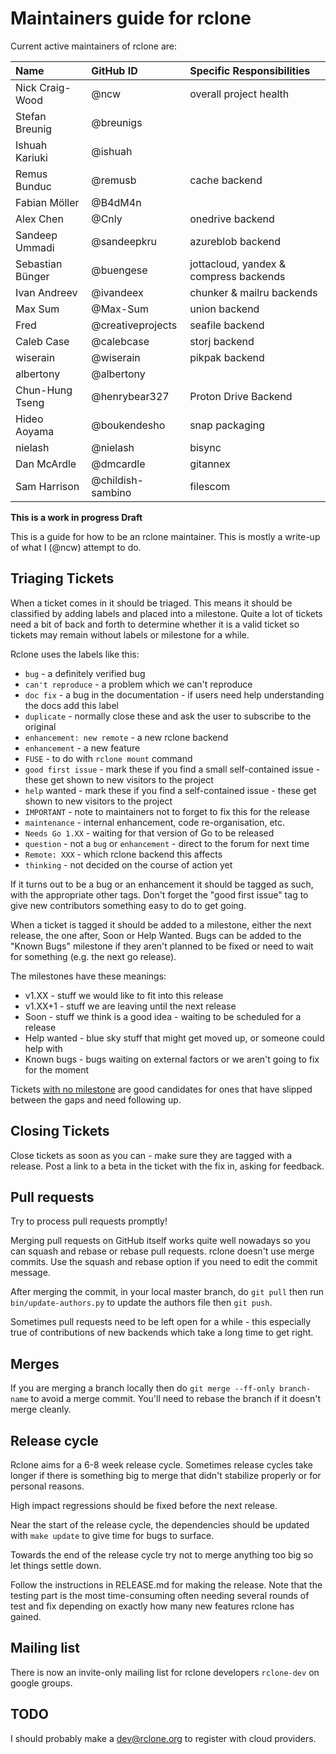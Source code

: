 # Maintainers guide for rclone #

Current active maintainers of rclone are:

| Name             | GitHub ID         | Specific Responsibilities    |
| :--------------- | :---------------- | :--------------------------  |
| Nick Craig-Wood  | @ncw              | overall project health       |
| Stefan Breunig   | @breunigs         |                              |
| Ishuah Kariuki   | @ishuah           |                              |
| Remus Bunduc     | @remusb           | cache backend                |
| Fabian Möller    | @B4dM4n           |                              |
| Alex Chen        | @Cnly             | onedrive backend             |
| Sandeep Ummadi   | @sandeepkru       | azureblob backend            |
| Sebastian Bünger | @buengese         | jottacloud, yandex & compress backends |
| Ivan Andreev     | @ivandeex         | chunker & mailru backends    |
| Max Sum          | @Max-Sum          | union backend                |
| Fred             | @creativeprojects | seafile backend              |
| Caleb Case       | @calebcase        | storj backend                |
| wiserain         | @wiserain         | pikpak backend               |
| albertony        | @albertony        |                              |
| Chun-Hung Tseng  | @henrybear327     | Proton Drive Backend         |
| Hideo Aoyama     | @boukendesho      | snap packaging               |
| nielash          | @nielash          | bisync                       |
| Dan McArdle      | @dmcardle         | gitannex                     |
| Sam Harrison     | @childish-sambino | filescom                     |

**This is a work in progress Draft**

This is a guide for how to be an rclone maintainer.  This is mostly a write-up of what I (@ncw) attempt to do.

## Triaging Tickets ##

When a ticket comes in it should be triaged.  This means it should be classified by adding labels and placed into a milestone. Quite a lot of tickets need a bit of back and forth to determine whether it is a valid ticket so tickets may remain without labels or milestone for a while.

Rclone uses the labels like this:

- `bug` - a definitely verified bug
- `can't reproduce` - a problem which we can't reproduce
- `doc fix` - a bug in the documentation - if users need help understanding the docs add this label
- `duplicate` - normally close these and ask the user to subscribe to the original
- `enhancement: new remote` - a new rclone backend
- `enhancement` - a new feature
- `FUSE` - to do with `rclone mount` command
- `good first issue` - mark these if you find a small self-contained issue - these get shown to new visitors to the project
- `help` wanted - mark these if you find a self-contained issue - these get shown to new visitors to the project
- `IMPORTANT` - note to maintainers not to forget to fix this for the release
- `maintenance` - internal enhancement, code re-organisation, etc.
- `Needs Go 1.XX` - waiting for that version of Go to be released
- `question` - not a `bug` or `enhancement` - direct to the forum for next time
- `Remote: XXX` - which rclone backend this affects
- `thinking` - not decided on the course of action yet

If it turns out to be a bug or an enhancement it should be tagged as such, with the appropriate other tags.  Don't forget the "good first issue" tag to give new contributors something easy to do to get going.

When a ticket is tagged it should be added to a milestone, either the next release, the one after, Soon or Help Wanted.  Bugs can be added to the "Known Bugs" milestone if they aren't planned to be fixed or need to wait for something (e.g. the next go release).

The milestones have these meanings:

- v1.XX - stuff we would like to fit into this release
- v1.XX+1 - stuff we are leaving until the next release
- Soon - stuff we think is a good idea - waiting to be scheduled for a release
- Help wanted - blue sky stuff that might get moved up, or someone could help with
- Known bugs - bugs waiting on external factors or we aren't going to fix for the moment

Tickets [with no milestone](https://github.com/rclone/rclone/issues?utf8=✓&q=is%3Aissue%20is%3Aopen%20no%3Amile) are good candidates for ones that have slipped between the gaps and need following up.

## Closing Tickets ##

Close tickets as soon as you can - make sure they are tagged with a release.  Post a link to a beta in the ticket with the fix in, asking for feedback.

## Pull requests ##

Try to process pull requests promptly!

Merging pull requests on GitHub itself works quite well nowadays so you can squash and rebase or rebase pull requests.  rclone doesn't use merge commits.  Use the squash and rebase option if you need to edit the commit message.

After merging the commit, in your local master branch, do `git pull` then run `bin/update-authors.py` to update the authors file then `git push`.

Sometimes pull requests need to be left open for a while - this especially true of contributions of new backends which take a long time to get right.

## Merges ##

If you are merging a branch locally then do `git merge --ff-only branch-name` to avoid a merge commit.  You'll need to rebase the branch if it doesn't merge cleanly.

## Release cycle ##

Rclone aims for a 6-8 week release cycle.  Sometimes release cycles take longer if there is something big to merge that didn't stabilize properly or for personal reasons.

High impact regressions should be fixed before the next release.

Near the start of the release cycle, the dependencies should be updated with `make update` to give time for bugs to surface.

Towards the end of the release cycle try not to merge anything too big so let things settle down.

Follow the instructions in RELEASE.md for making the release. Note that the testing part is the most time-consuming often needing several rounds of test and fix depending on exactly how many new features rclone has gained.

## Mailing list ##

There is now an invite-only mailing list for rclone developers `rclone-dev` on google groups.

## TODO ##

I should probably make a dev@rclone.org to register with cloud providers.
